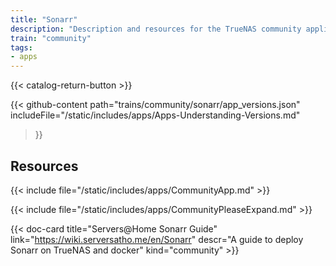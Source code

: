 ```yaml
---
title: "Sonarr"
description: "Description and resources for the TrueNAS community application called Sonarr."
train: "community"
tags:
- apps
---
```


{{< catalog-return-button >}}

{{< github-content 
    path="trains/community/sonarr/app_versions.json"
	includeFile="/static/includes/apps/Apps-Understanding-Versions.md"
>}}

## Resources

{{< include file="/static/includes/apps/CommunityApp.md" >}}

{{< include file="/static/includes/apps/CommunityPleaseExpand.md" >}}


<div class="docs-sections">

{{< doc-card title="Servers@Home Sonarr Guide" link="https://wiki.serversatho.me/en/Sonarr" descr="A guide to deploy Sonarr on TrueNAS and docker" kind="community" >}}


</div>
